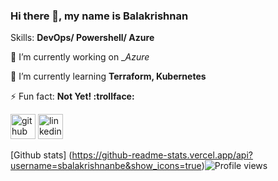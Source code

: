 ### Hi there 👋, my name is Balakrishnan

Skills: __DevOps/ Powershell/ Azure__

🔭 I’m currently working on __Azure_

🌱 I’m currently learning __Terraform, Kubernetes__

⚡ Fun fact: __Not Yet! :trollface:__

[<img src='https://cdn.jsdelivr.net/npm/simple-icons@3.0.1/icons/github.svg' alt='github' height='40'>](https://github.com/sbalakrishnanbe)  [<img src='https://cdn.jsdelivr.net/npm/simple-icons@3.0.1/icons/linkedin.svg' alt='linkedin' height='40'>](https://www.linkedin.com/in/balakrishnan-sanjeevi/)

[Github stats] (https://github-readme-stats.vercel.app/api?username=sbalakrishnanbe&show_icons=true)![Profile views](https://gpvc.arturio.dev/sbalakrishnanbe)  

